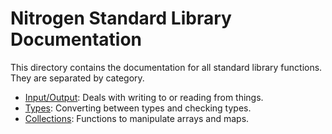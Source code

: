 # Nitrogen Standard Library Documentation

This directory contains the documentation for all standard library functions. They are separated by category.

- [Input/Output](io.md): Deals with writing to or reading from things.
- [Types](types.md): Converting between types and checking types.
- [Collections](collections.md): Functions to manipulate arrays and maps.
